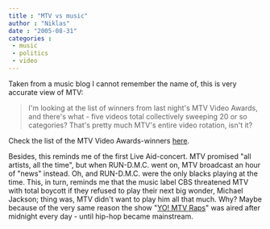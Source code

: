 ```yaml
---
title : "MTV vs music"
author : "Niklas"
date : "2005-08-31"
categories : 
 - music
 - politics
 - video
---
```


Taken from a music blog I cannot remember the name of, this is very accurate view of MTV:

> I'm looking at the list of winners from last night's MTV Video Awards, and there's what - five videos total collectively sweeping 20 or so categories? That's pretty much MTV's entire video rotation, isn't it?

Check the list of the MTV Video Awards-winners [here](http://jam.canoe.ca/Music/2005/08/29/1192194-ap.html).

Besides, this reminds me of the first Live Aid-concert. MTV promised "all artists, all the time", but when RUN-D.M.C. went on, MTV broadcast an hour of "news" instead. Oh, and RUN-D.M.C. were the only blacks playing at the time. This, in turn, reminds me that the music label CBS threatened MTV with total boycott if they refused to play their next big wonder, Michael Jackson; thing was, MTV didn't want to play him all that much. Why? Maybe because of the very same reason the show "[YO! MTV Raps](http://www.imdb.com/title/tt0158443)" was aired after midnight every day - until hip-hop became mainstream.
